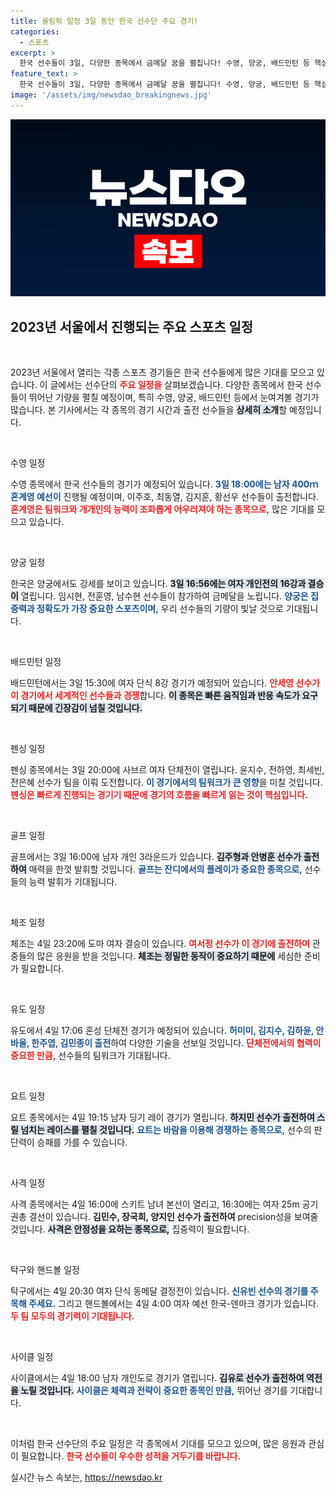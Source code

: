 ```yaml
---
title: 올림픽 일정 3일 동안 한국 선수단 주요 경기!
categories:
  - 스포츠
excerpt: >
  한국 선수들이 3일, 다양한 종목에서 금메달 꿈을 펼칩니다! 수영, 양궁, 배드민턴 등 핵심 일정 공개! 이들은 어떤 기적을 만들어낼까요? 클릭하여 응원합시다!
feature_text: >
  한국 선수들이 3일, 다양한 종목에서 금메달 꿈을 펼칩니다! 수영, 양궁, 배드민턴 등 핵심 일정 공개! 이들은 어떤 기적을 만들어낼까요? 클릭하여 응원합시다!
image: '/assets/img/newsdao_breakingnews.jpg'
---
```


<p><img src="/assets/img/newsdao_breakingnews.jpg" alt="cryptoinkorea 속보" /></p>

<h2 data-ke-size="size26">2023년 서울에서 진행되는 주요 스포츠 일정</h2>

<p data-ke-size="size16">&nbsp;</p>

<p>2023년 서울에서 열리는 각종 스포츠 경기들은 한국 선수들에게 많은 기대를 모으고 있습니다. 이 글에서는 선수단의 <b><span style="color: #ee2323;">주요 일정을</span></b> 살펴보겠습니다. 다양한 종목에서 한국 선수들이 뛰어난 기량을 펼칠 예정이며, 특히 수영, 양궁, 배드민턴 등에서 눈여겨볼 경기가 많습니다. 본 기사에서는 각 종목의 경기 시간과 출전 선수들을 <b><span style="background-color: #21538527;">상세히 소개</span></b>할 예정입니다. </p>

<p data-ke-size="size16">&nbsp;</p>

<p>수영 일정 </p>

<p>수영 종목에서 한국 선수들의 경기가 예정되어 있습니다. <b><span style="color: #1a5490;">3일 18:00에는 남자 400ｍ 혼계영 예선이</span></b> 진행될 예정이며, 이주호, 최동열, 김지훈, 황선우 선수들이 출전합니다. <b><span style="color: #ee2323;">혼계영은 팀워크와 개개인의 능력이 조화롭게 어우러져야 하는 종목으로,</span></b> 많은 기대를 모으고 있습니다. </p>

<p data-ke-size="size16">&nbsp;</p>

<p>양궁 일정 </p>

<p>한국은 양궁에서도 강세를 보이고 있습니다. <b><span style="background-color: #21538527;">3일 16:56에는 여자 개인전의 16강과 결승이</span></b> 열립니다. 임시현, 전훈영, 남수현 선수들이 참가하여 금메달을 노립니다. <b><span style="color: #1a5490;">양궁은 집중력과 정확도가 가장 중요한 스포츠이며,</span></b> 우리 선수들의 기량이 빛날 것으로 기대됩니다. </p>

<p data-ke-size="size16">&nbsp;</p>

<p>배드민턴 일정 </p>

<p>배드민턴에서는 3일 15:30에 여자 단식 8강 경기가 예정되어 있습니다. <b><span style="color: #ee2323;">안세영 선수가 이 경기에서 세계적인 선수들과 경쟁</span></b>합니다. <b><span style="background-color: #21538527;">이 종목은 빠른 움직임과 반응 속도가 요구되기 때문에 긴장감이 넘칠 것입니다.</span></b> </p>

<p data-ke-size="size16">&nbsp;</p>

<p>펜싱 일정 </p>

<p>펜싱 종목에서는 3일 20:00에 사브르 여자 단체전이 열립니다. 윤지수, 전하영, 최세빈, 전은혜 선수가 팀을 이뤄 도전합니다. <b><span style="color: #1a5490;">이 경기에서의 팀워크가 큰 영향</span></b>을 미칠 것입니다. <b><span style="color: #ee2323;">펜싱은 빠르게 진행되는 경기기 때문에 경기의 흐름을 빠르게 읽는 것이 핵심입니다.</span></b></p>

<p data-ke-size="size16">&nbsp;</p>

<p>골프 일정 </p>

<p>골프에서는 3일 16:00에 남자 개인 3라운드가 있습니다. <b><span style="background-color: #21538527;">김주형과 안병훈 선수가 출전하여</span></b> 매력을 한껏 발휘할 것입니다. <b><span style="color: #1a5490;">골프는 잔디에서의 플레이가 중요한 종목으로,</span></b> 선수들의 능력 발휘가 기대됩니다. </p>

<p data-ke-size="size16">&nbsp;</p>

<p>체조 일정 </p>

<p>체조는 4일 23:20에 도마 여자 결승이 있습니다. <b><span style="color: #ee2323;">여서정 선수가 이 경기에 출전하며</span></b> 관중들의 많은 응원을 받을 것입니다. <b><span style="background-color: #21538527;">체조는 정밀한 동작이 중요하기 때문에</span></b> 세심한 준비가 필요합니다. </p>

<p data-ke-size="size16">&nbsp;</p>

<p>유도 일정 </p>

<p>유도에서 4일 17:06 혼성 단체전 경기가 예정되어 있습니다. <b><span style="color: #1a5490;">허미미, 김지수, 김하윤, 안바울, 한주엽, 김민종이 출전</span></b>하여 다양한 기술을 선보일 것입니다. <b><span style="color: #ee2323;">단체전에서의 협력이 중요한 만큼,</span></b> 선수들의 팀워크가 기대됩니다. </p>

<p data-ke-size="size16">&nbsp;</p>

<p>요트 일정 </p>

<p>요트 종목에서는 4일 19:15 남자 딩기 레이 경기가 열립니다. <b><span style="background-color: #21538527;">하지민 선수가 출전하여 스릴 넘치는 레이스를 펼칠 것입니다.</span></b> <b><span style="color: #1a5490;">요트는 바람을 이용해 경쟁하는 종목으로,</span></b> 선수의 판단력이 승패를 가를 수 있습니다.</p>

<p data-ke-size="size16">&nbsp;</p>

<p>사격 일정 </p>

<p>사격 종목에서는 4일 16:00에 스키트 남녀 본선이 열리고, 16:30에는 여자 25m 공기권총 결선이 있습니다. <b><span style="ee2323;">김민수, 장국희, 양지인 선수가 출전하여</span></b> precision성을 보여줄 것입니다. <b><span style="background-color: #21538527;">사격은 안정성을 요하는 종목으로,</span></b> 집중력이 필요합니다. </p>

<p data-ke-size="size16">&nbsp;</p>

<p>탁구와 핸드볼 일정 </p>

<p>탁구에서는 4일 20:30 여자 단식 동메달 결정전이 있습니다. <b><span style="color: #1a5490;">신유빈 선수의 경기를 주목해 주세요.</span></b> 그리고 핸드볼에서는 4일 4:00 여자 예선 한국-덴마크 경기가 있습니다. <b><span style="color: #ee2323;">두 팀 모두의 경기력이 기대됩니다.</span></b></p>

<p data-ke-size="size16">&nbsp;</p>

<p>사이클 일정 </p>

<p>사이클에서는 4일 18:00 남자 개인도로 경기가 열립니다. <b><span style="background-color: #21538527;">김유로 선수가 출전하여 역전을 노릴 것입니다.</span></b> <b><span style="color: #1a5490;">사이클은 체력과 전략이 중요한 종목인 만큼,</span></b> 뛰어난 경기를 기대합니다.</p>

<p data-ke-size="size16">&nbsp;</p>

<p>이처럼 한국 선수단의 주요 일정은 각 종목에서 기대를 모으고 있으며, 많은 응원과 관심이 필요합니다. <b><span style="color: #ee2323;">한국 선수들이 우수한 성적을 거두기를 바랍니다.</span></b></p>
실시간 뉴스 속보는, <a href="https://newsdao.kr" rel="dofollow">https://newsdao.kr</a>



